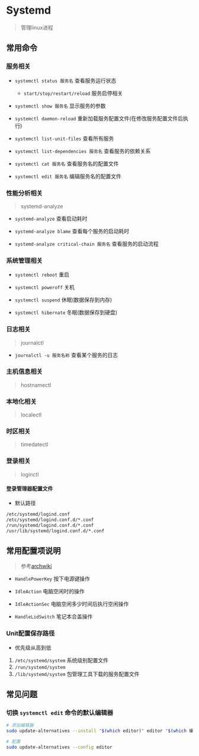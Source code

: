 # Systemd

> 管理linux进程

## 常用命令

### 服务相关

* `systemctl status 服务名` 查看服务运行状态
    * `start/stop/restart/reload` 服务启停相关

* `systemctl show 服务名` 显示服务的参数

* `systemctl daemon-reload` 重新加载服务配置文件(在修改服务配置文件后执行)

* `systemctl list-unit-files` 查看所有服务

* `systemctl list-dependencies 服务名` 查看服务的依赖关系

* `systemctl cat 服务名` 查看服务名的配置文件

* `systemctl edit 服务名` 编辑服务名的配置文件


### 性能分析相关

> systemd-analyze

* `systemd-analyze` 查看启动耗时

* `systemd-analyze blame` 查看每个服务的启动耗时

* `systemd-analyze critical-chain 服务名` 查看服务的启动流程

### 系统管理相关

* `systemctl reboot` 重启

* `systemctl poweroff` 关机

* `systemctl suspend` 休眠(数据保存到内存)

* `systemctl hibernate` 冬眠(数据保存到硬盘)

### 日志相关

> journalctl 

* `journalctl -u 服务名称` 查看某个服务的日志


### 主机信息相关

> hostnamectl

### 本地化相关

> localectl

### 时区相关

> timedatectl

### 登录相关

> loginctl

#### 登录管理器配置文件

* 默认路径

```bash
/etc/systemd/logind.conf
/etc/systemd/logind.conf.d/*.conf
/run/systemd/logind.conf.d/*.conf
/usr/lib/systemd/logind.conf.d/*.conf
```
## 常用配置项说明

> 参考[archwiki](https://man.archlinux.org/man/logind.conf.5.en)


* `HandlePowerKey` 按下电源键操作

* `IdleAction` 电脑空闲时的操作

* `IdleActionSec` 电脑空闲多少时间后执行空闲操作

* `HandleLidSwitch` 笔记本合盖操作

### Unit配置保存路径

* 优先级从高到低

1. `/etc/systemd/system` 系统级别配置文件
2. `/run/systemd/system`
3. `/lib/systemd/system` 包管理工具下载的服务配置文件

## 常见问题

### 切换 `systemctl edit` 命令的默认编辑器

```bash
# 添加编辑器
sudo update-alternatives --install "$(which editor)" editor "$(which 编辑器名称)" 15

# 配置
sudo update-alternatives --config editor
```

